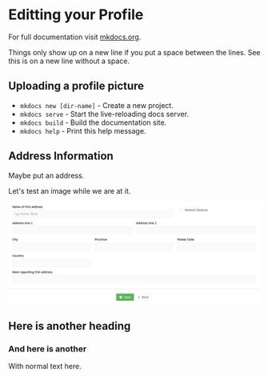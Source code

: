 # Editting your Profile

For full documentation visit [mkdocs.org](https://mkdocs.org).

Things only show up on a new line if you put a space between the lines.
See this is on a new line without a space.

## Uploading a profile picture

* `mkdocs new [dir-name]` - Create a new project.
* `mkdocs serve` - Start the live-reloading docs server.
* `mkdocs build` - Build the documentation site.
* `mkdocs help` - Print this help message.

## Address Information

Maybe put an address.

Let's test an image while we are at it.

![Here is some alt text](/img/newaddress.PNG)

## Here is another heading
### And here is another
With normal text here.
